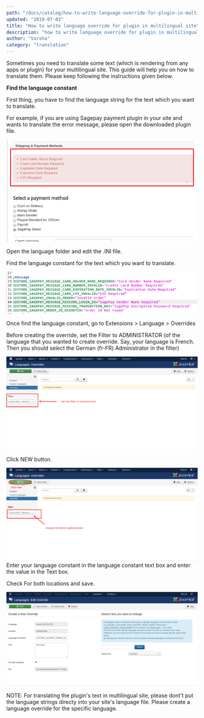 ```yaml
---
path: "/docs/catalog/how-to-write-language-override-for-plugin-in-multilingual-site"
updated: "2019-07-03"
title: "How to write language override for plugin in multilingual site"
description: "how to write language override for plugin in multilingual site"
author: "Varsha"
category: "translation"
---
```


Sometimes you need to translate some text (which is rendering from any apps or plugin) for your multilingual site. This guide will help you on how to translate them. Please keep following the instructions given below.

**Find the language constant**

First thing, you have to find the language string for the text which you want to translate.

For example, if you are using Sagepay payment plugin in your site and wants to translate the error message, please open the downloaded plugin file.

![lang override](../../images/translation/how-to-write-language-override-for-plugin-multilingual-site/plugin_lang_override_01.png)

Open the language folder and edit the .INI file.

Find the language constant for the text which you want to translate.

![plugin langoverride 2](../../images/translation/how-to-write-language-override-for-plugin-multilingual-site/plugin_lang_override_02.png)

Once find the language constant, go to Extensions > Language > Overrides

Before creating the override, set the Filter to ADMINISTRATOR (of the language that you wanted to create override. Say, your language is French. Then you should select the German (fr-FR) Administrator in the filter)

![plugin langoverride 5](../../images/translation/how-to-write-language-override-for-plugin-multilingual-site/plugin_lang_override_05.png)



Click NEW button.

![plugin langoverride](../../images/translation/how-to-write-language-override-for-plugin-multilingual-site/plugin_lang_override_04.png)
Enter your language constant in the language constant text box and enter the value in the Text box.

Check For both locations and save.

![plugin langoverride3](../../images/translation/how-to-write-language-override-for-plugin-multilingual-site/plugin_lang_override_03.png)



NOTE: For translating the plugin's text in multilingual site, please dont't put the language strings directy into your site's language file. Please create a language override for the specific language.

